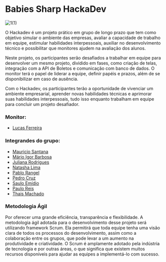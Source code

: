 # Babies Sharp HackaDev

![1(1)](https://user-images.githubusercontent.com/103146024/224352567-a8483534-61f7-42ee-954a-e2353c35edaf.png)

O Hackadev é um projeto prático em grupo de longo prazo que tem como objetivo simular o ambiente das empresas, avaliar a capacidade de trabalho em equipe, estimular habilidades interpessoais, auxiliar no desenvolvimento técnico e possibilitar que monitores ajudem na avaliação dos alunos.

Neste projeto, os participantes serão desafiados a trabalhar em equipe para desenvolver um mesmo projeto, dividido em fases, como criação de telas, integração com a API de Boletos e comunicação com banco de dados. O monitor terá o papel de liderar a equipe, definir papéis e prazos, além de se disponibilizar em caso de ausência.

Com o Hackadev, os participantes terão a oportunidade de vivenciar um ambiente empresarial, aprender novas habilidades técnicas e aprimorar suas habilidades interpessoais, tudo isso enquanto trabalham em equipe para concluir um projeto desafiador.

### Monitor:
 - [Lucas Ferreira](https://github.com/LKSFerreira)

### Integrandes do grupo:

 - [Mauricio Santana](https://github.com/mauriciomuniz)
 - [Mário Igor Barbosa](https://github.com/migorking)
 - [Juliana Rodrigues](https://github.com/Julianacris)
 - [Natasha Lima](https://github.com/NatashaLima)
 - [Pablo Rangel](https://github.com/pablorangell)
 - [Pedro Cruz](https://github.com/PedroCruz000)
 - [Saulo Emídio](https://github.com/sauloemidio)
 - [Paulo Reis](https://github.com/prbn97)
 - [Thais Machado](https://github.com/machadothais)

### Metodologia Ágil

Por oferecer uma grande eficiência, transparência e flexibilidade. A metodologia ágil adotada para o desenvolvimento desse projeto será utilizando framework Scrum. 
Ela permitirá que toda equipe tenha uma visão clara de todos os processos do desenvolvimento, assim como a colaboração entre os grupos, que pode levar a um aumento na produtividade e criatividade.
O Scrum é amplamente adotado pela indústria de tecnologia e por outras áreas, o que significa que existem muitos recursos disponíveis para ajudar as equipes a implementá-lo com sucesso.
